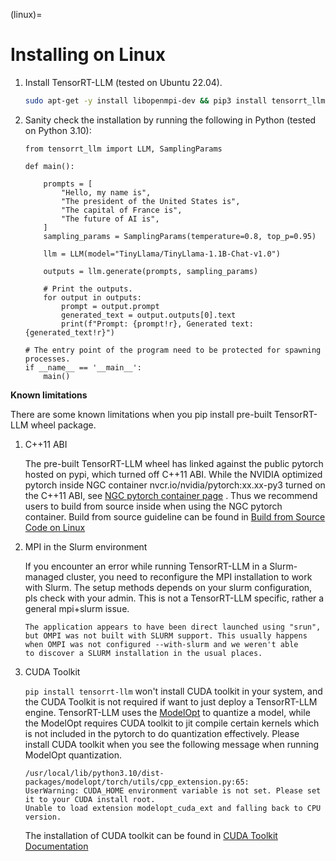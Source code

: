 (linux)=

# Installing on Linux

1. Install TensorRT-LLM (tested on Ubuntu 22.04).

    ```bash
    sudo apt-get -y install libopenmpi-dev && pip3 install tensorrt_llm
    ```

2. Sanity check the installation by running the following in Python (tested on Python 3.10):

    ```python3
    from tensorrt_llm import LLM, SamplingParams

    def main():

        prompts = [
            "Hello, my name is",
            "The president of the United States is",
            "The capital of France is",
            "The future of AI is",
        ]
        sampling_params = SamplingParams(temperature=0.8, top_p=0.95)

        llm = LLM(model="TinyLlama/TinyLlama-1.1B-Chat-v1.0")

        outputs = llm.generate(prompts, sampling_params)

        # Print the outputs.
        for output in outputs:
            prompt = output.prompt
            generated_text = output.outputs[0].text
            print(f"Prompt: {prompt!r}, Generated text: {generated_text!r}")

    # The entry point of the program need to be protected for spawning processes.
    if __name__ == '__main__':
        main()
    ```

**Known limitations**

There are some known limitations when you pip install pre-built TensorRT-LLM wheel package.

1. C++11 ABI

    The pre-built TensorRT-LLM wheel has linked against the public pytorch hosted on pypi, which turned off C++11 ABI.
    While the NVIDIA optimized pytorch inside NGC container nvcr.io/nvidia/pytorch:xx.xx-py3 turned on the C++11 ABI,
    see [NGC pytorch container page](https://catalog.ngc.nvidia.com/orgs/nvidia/containers/pytorch) .
    Thus we recommend users to build from source inside when using the NGC pytorch container. Build from source guideline can be found in
    [Build from Source Code on Linux](https://nvidia.github.io/TensorRT-LLM/installation/build-from-source-linux.html)

2. MPI in the Slurm environment

    If you encounter an error while running TensorRT-LLM in a Slurm-managed cluster, you need to reconfigure the MPI installation to work with Slurm.
    The setup methods depends on your slurm configuration, pls check with your admin. This is not a TensorRT-LLM specific, rather a general mpi+slurm issue.
    ```
    The application appears to have been direct launched using "srun",
    but OMPI was not built with SLURM support. This usually happens
    when OMPI was not configured --with-slurm and we weren't able
    to discover a SLURM installation in the usual places.
    ```

3. CUDA Toolkit

    `pip install tensorrt-llm` won't install CUDA toolkit in your system, and the CUDA Toolkit is not required if want to just deploy a TensorRT-LLM engine.
    TensorRT-LLM uses the [ModelOpt](https://nvidia.github.io/TensorRT-Model-Optimizer/) to quantize a model, while the ModelOpt requires CUDA toolkit to jit compile certain kernels which is not included in the pytorch to do quantization effectively.
    Please install CUDA toolkit when you see the following message when running ModelOpt quantization.

    ```
    /usr/local/lib/python3.10/dist-packages/modelopt/torch/utils/cpp_extension.py:65:
    UserWarning: CUDA_HOME environment variable is not set. Please set it to your CUDA install root.
    Unable to load extension modelopt_cuda_ext and falling back to CPU version.
    ```
    The installation of CUDA toolkit can be found in [CUDA Toolkit Documentation](https://docs.nvidia.com/cuda/)
